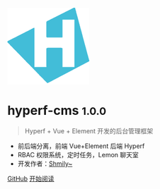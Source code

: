 ![logo](_media/icon.png)

# hyperf-cms <small>1.0.0</small>

> Hyperf + Vue + Element 开发的后台管理框架

- 前后端分离，前端 Vue+Element 后端 Hyperf
- RBAC 权限系统，定时任务，Lemon 聊天室
- 开发作者：[Shmily~](https://github.com/linyiyuan)

[GitHub](https://github.com/docsifyjs/docsify/)
[开始阅读](#hyperf-cms)
